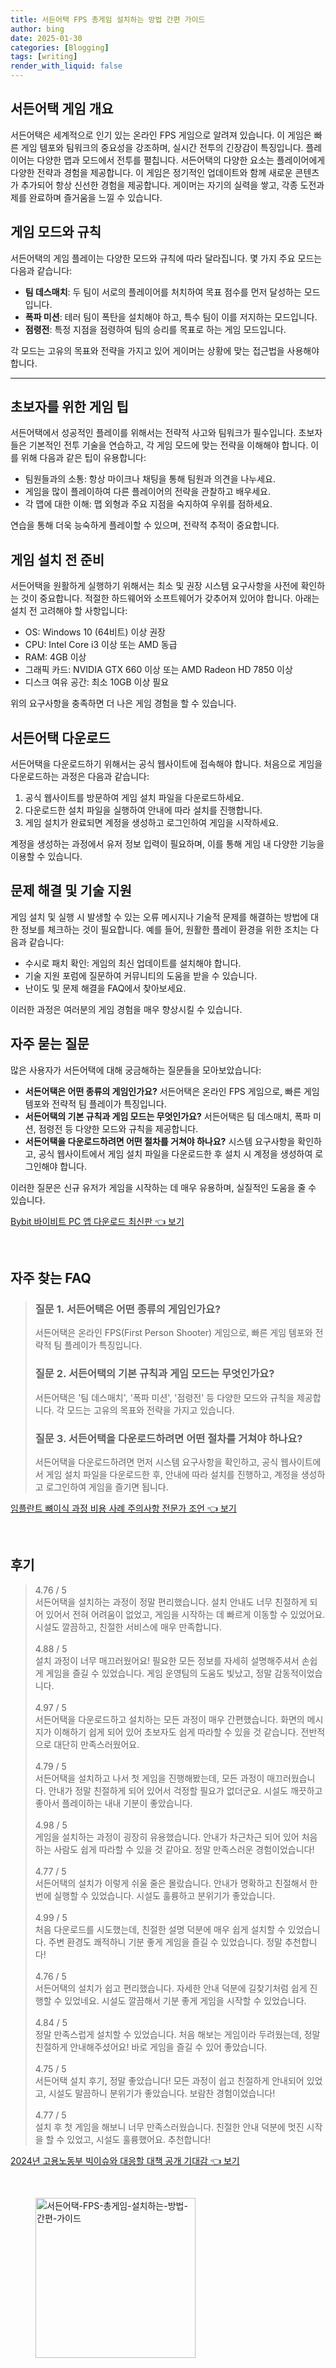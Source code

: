 ```yaml
---
title: 서든어택 FPS 총게임 설치하는 방법 간편 가이드
author: bing
date: 2025-01-30
categories: [Blogging]
tags: [writing]
render_with_liquid: false
---
```



<h2 id='서든어택_게임개요'>서든어택 게임 개요</h2>

<p>서든어택은 세계적으로 인기 있는 온라인 FPS 게임으로 알려져 있습니다. 이 게임은 빠른 게임 템포와 팀워크의 중요성을 강조하며, 실시간 전투의 긴장감이 특징입니다. 플레이어는 다양한 맵과 모드에서 전투를 펼칩니다. 서든어택의 다양한 요소는 플레이어에게 다양한 전략과 경험을 제공합니다. 이 게임은 정기적인 업데이트와 함께 새로운 콘텐츠가 추가되어 항상 신선한 경험을 제공합니다. 게이머는 자기의 실력을 쌓고, 각종 도전과제를 완료하며 즐거움을 느낄 수 있습니다.</p>

<h2 id='게임모드와규칙'>게임 모드와 규칙</h2>

<p>서든어택의 게임 플레이는 다양한 모드와 규칙에 따라 달라집니다. 몇 가지 주요 모드는 다음과 같습니다:</p>

<ul>
    <li><b>팀 데스매치</b>: 두 팀이 서로의 플레이어를 처치하여 목표 점수를 먼저 달성하는 모드입니다.</li>
    <li><b>폭파 미션</b>: 테러 팀이 폭탄을 설치해야 하고, 특수 팀이 이를 저지하는 모드입니다.</li>
    <li><b>점령전</b>: 특정 지점을 점령하여 팀의 승리를 목표로 하는 게임 모드입니다.</li>
</ul>

<p>각 모드는 고유의 목표와 전략을 가지고 있어 게이머는 상황에 맞는 접근법을 사용해야 합니다.</p>

<hr />

<h2 id='초보자전략'>초보자를 위한 게임 팁</h2>

<p>서든어택에서 성공적인 플레이를 위해서는 전략적 사고와 팀워크가 필수입니다. 초보자들은 기본적인 전투 기술을 연습하고, 각 게임 모드에 맞는 전략을 이해해야 합니다. 이를 위해 다음과 같은 팁이 유용합니다:</p>

<ul>
    <li>팀원들과의 소통: 항상 마이크나 채팅을 통해 팀원과 의견을 나누세요.</li>
    <li>게임을 많이 플레이하여 다른 플레이어의 전략을 관찰하고 배우세요.</li>
    <li>각 맵에 대한 이해: 맵 외형과 주요 지점을 숙지하여 우위를 점하세요.</li>
</ul>

<p>연습을 통해 더욱 능숙하게 플레이할 수 있으며, 전략적 추적이 중요합니다.</p>

<h2 id='게임설치전준비'>게임 설치 전 준비</h2>

<p>서든어택을 원활하게 실행하기 위해서는 최소 및 권장 시스템 요구사항을 사전에 확인하는 것이 중요합니다. 적절한 하드웨어와 소프트웨어가 갖추어져 있어야 합니다. 아래는 설치 전 고려해야 할 사항입니다:</p>

<ul>
    <li>OS: Windows 10 (64비트) 이상 권장</li>
    <li>CPU: Intel Core i3 이상 또는 AMD 동급</li>
    <li>RAM: 4GB 이상</li>
    <li>그래픽 카드: NVIDIA GTX 660 이상 또는 AMD Radeon HD 7850 이상</li>
    <li>디스크 여유 공간: 최소 10GB 이상 필요</li>
</ul>

<p>위의 요구사항을 충족하면 더 나은 게임 경험을 할 수 있습니다.</p>

<h2 id='서든어택다운로드'>서든어택 다운로드</h2>

<p>서든어택을 다운로드하기 위해서는 공식 웹사이트에 접속해야 합니다. 처음으로 게임을 다운로드하는 과정은 다음과 같습니다:</p>

<ol>
    <li>공식 웹사이트를 방문하여 게임 설치 파일을 다운로드하세요.</li>
    <li>다운로드한 설치 파일을 실행하여 안내에 따라 설치를 진행합니다.</li>
    <li>게임 설치가 완료되면 계정을 생성하고 로그인하여 게임을 시작하세요.</li>
</ol>

<p>계정을 생성하는 과정에서 유저 정보 입력이 필요하며, 이를 통해 게임 내 다양한 기능을 이용할 수 있습니다.</p>

<h2 id='문제해결및기술지원'>문제 해결 및 기술 지원</h2>

<p>게임 설치 및 실행 시 발생할 수 있는 오류 메시지나 기술적 문제를 해결하는 방법에 대한 정보를 체크하는 것이 필요합니다. 예를 들어, 원활한 플레이 환경을 위한 조치는 다음과 같습니다:</p>

<ul>
    <li>수시로 패치 확인: 게임의 최신 업데이트를 설치해야 합니다.</li>
    <li>기술 지원 포럼에 질문하여 커뮤니티의 도움을 받을 수 있습니다.</li>
    <li>난이도 및 문제 해결을 FAQ에서 찾아보세요.</li>
</ul>

<p>이러한 과정은 여러분의 게임 경험을 매우 향상시킬 수 있습니다.</p>

<h2 id='자주묻는질문'>자주 묻는 질문</h2>

<p>많은 사용자가 서든어택에 대해 궁금해하는 질문들을 모아보았습니다:</p>

<ul>
    <li><b>서든어택은 어떤 종류의 게임인가요?</b> 서든어택은 온라인 FPS 게임으로, 빠른 게임 템포와 전략적 팀 플레이가 특징입니다.</li>
    <li><b>서든어택의 기본 규칙과 게임 모드는 무엇인가요?</b> 서든어택은 팀 데스매치, 폭파 미션, 점령전 등 다양한 모드와 규칙을 제공합니다.</li>
    <li><b>서든어택을 다운로드하려면 어떤 절차를 거쳐야 하나요?</b> 시스템 요구사항을 확인하고, 공식 웹사이트에서 게임 설치 파일을 다운로드한 후 설치 시 계정을 생성하여 로그인해야 합니다.</li>
</ul>

<p>이러한 질문은 신규 유저가 게임을 시작하는 데 매우 유용하며, 실질적인 도움을 줄 수 있습니다.</p>


<p><a class="click-button" title="Bybit 바이비트 PC 앱 다운로드 최신판" href="https://aptwhite.github.io/posts/Bybit-%EB%B0%94%EC%9D%B4%EB%B9%84%ED%8A%B8-PC-%EC%95%B1-%EB%8B%A4%EC%9A%B4%EB%A1%9C%EB%93%9C-%EC%B5%9C%EC%8B%A0%ED%8C%90/" rel="dofollow">Bybit 바이비트 PC 앱 다운로드 최신판 👈 보기</a></p><br>
<h2 id='자주_찾는_FAQ'>자주 찾는 FAQ</h2>
<div itemscope="" itemtype="https://schema.org/FAQPage"> 
<blockquote> 
<div itemscope="" itemprop="mainEntity" itemtype="https://schema.org/Question"> 
<h3 itemprop="name">질문 1. 서든어택은 어떤 종류의 게임인가요?</h3> 
<div itemscope="" itemprop="acceptedAnswer" itemtype="https://schema.org/Answer"> 
<span itemprop="text"> 
<p>서든어택은 온라인 FPS(First Person Shooter) 게임으로, 빠른 게임 템포와 전략적 팀 플레이가 특징입니다.</p> 
</span> 
</div> 
</div> 
<div itemscope="" itemprop="mainEntity" itemtype="https://schema.org/Question"> 
<h3 itemprop="name">질문 2. 서든어택의 기본 규칙과 게임 모드는 무엇인가요?</h3> 
<div itemscope="" itemprop="acceptedAnswer" itemtype="https://schema.org/Answer"> 
<span itemprop="text"> 
<p>서든어택은 '팀 데스매치', '폭파 미션', '점령전' 등 다양한 모드와 규칙을 제공합니다. 각 모드는 고유의 목표와 전략을 가지고 있습니다.</p> 
</span> 
</div> 
</div> 
<div itemscope="" itemprop="mainEntity" itemtype="https://schema.org/Question"> 
<h3 itemprop="name">질문 3. 서든어택을 다운로드하려면 어떤 절차를 거쳐야 하나요?</h3> 
<div itemscope="" itemprop="acceptedAnswer" itemtype="https://schema.org/Answer"> 
<span itemprop="text"> 
<p>서든어택을 다운로드하려면 먼저 시스템 요구사항을 확인하고, 공식 웹사이트에서 게임 설치 파일을 다운로드한 후, 안내에 따라 설치를 진행하고, 계정을 생성하고 로그인하여 게임을 즐기면 됩니다.</p> 
</span> 
</div> 
</div> 
</blockquote> 
</div>
<p><a class="click-button" title="임플란트 뼈이식 과정 비용 사례 주의사항 전문가 조언" href="https://aptwhite.github.io/posts/%EC%9E%84%ED%94%8C%EB%9E%80%ED%8A%B8-%EB%BC%88%EC%9D%B4%EC%8B%9D-%EA%B3%BC%EC%A0%95-%EB%B9%84%EC%9A%A9-%EC%82%AC%EB%A1%80-%EC%A3%BC%EC%9D%98%EC%82%AC%ED%95%AD-%EC%A0%84%EB%AC%B8%EA%B0%80-%EC%A1%B0%EC%96%B8/" rel="dofollow">임플란트 뼈이식 과정 비용 사례 주의사항 전문가 조언 👈 보기</a></p><br>
<h2 id='후기'>후기</h2>
<div itemscope itemtype="https://schema.org/Product">
  <blockquote>
  <div itemprop="review" itemscope itemtype="https://schema.org/Review">
      <div itemprop="reviewRating" itemscope itemtype="https://schema.org/Rating"> <span itemprop="ratingValue">4.76</span> / <span itemprop="bestRating">5</span> </div>
      <span itemprop="reviewBody">서든어택을 설치하는 과정이 정말 편리했습니다. 설치 안내도 너무 친절하게 되어 있어서 전혀 어려움이 없었고, 게임을 시작하는 데 빠르게 이동할 수 있었어요. 시설도 깔끔하고, 친절한 서비스에 매우 만족합니다.</span>
  </div>
  <br>
  <div itemprop="review" itemscope itemtype="https://schema.org/Review">
      <div itemprop="reviewRating" itemscope itemtype="https://schema.org/Rating"> <span itemprop="ratingValue">4.88</span> / <span itemprop="bestRating">5</span> </div>
      <span itemprop="reviewBody">설치 과정이 너무 매끄러웠어요! 필요한 모든 정보를 자세히 설명해주셔서 손쉽게 게임을 즐길 수 있었습니다. 게임 운영팀의 도움도 빛났고, 정말 감동적이었습니다.</span>
  </div>
  <br>
  <div itemprop="review" itemscope itemtype="https://schema.org/Review">
      <div itemprop="reviewRating" itemscope itemtype="https://schema.org/Rating"> <span itemprop="ratingValue">4.97</span> / <span itemprop="bestRating">5</span> </div>
      <span itemprop="reviewBody">서든어택을 다운로드하고 설치하는 모든 과정이 매우 간편했습니다. 화면의 메시지가 이해하기 쉽게 되어 있어 초보자도 쉽게 따라할 수 있을 것 같습니다. 전반적으로 대단히 만족스러웠어요.</span>
  </div>
  <br>
  <div itemprop="review" itemscope itemtype="https://schema.org/Review">
      <div itemprop="reviewRating" itemscope itemtype="https://schema.org/Rating"> <span itemprop="ratingValue">4.79</span> / <span itemprop="bestRating">5</span> </div>
      <span itemprop="reviewBody">서든어택을 설치하고 나서 첫 게임을 진행해봤는데, 모든 과정이 매끄러웠습니다. 안내가 정말 친절하게 되어 있어서 걱정할 필요가 없더군요. 시설도 깨끗하고 좋아서 플레이하는 내내 기분이 좋았습니다.</span>
  </div>
  <br>
  <div itemprop="review" itemscope itemtype="https://schema.org/Review">
      <div itemprop="reviewRating" itemscope itemtype="https://schema.org/Rating"> <span itemprop="ratingValue">4.98</span> / <span itemprop="bestRating">5</span> </div>
      <span itemprop="reviewBody">게임을 설치하는 과정이 굉장히 유용했습니다. 안내가 차근차근 되어 있어 처음 하는 사람도 쉽게 따라할 수 있을 것 같아요. 정말 만족스러운 경험이었습니다!</span>
  </div>
  <br>
  <div itemprop="review" itemscope itemtype="https://schema.org/Review">
      <div itemprop="reviewRating" itemscope itemtype="https://schema.org/Rating"> <span itemprop="ratingValue">4.77</span> / <span itemprop="bestRating">5</span> </div>
      <span itemprop="reviewBody">서든어택의 설치가 이렇게 쉬울 줄은 몰랐습니다. 안내가 명확하고 친절해서 한 번에 실행할 수 있었습니다. 시설도 훌륭하고 분위기가 좋았습니다.</span>
  </div>
  <br>
  <div itemprop="review" itemscope itemtype="https://schema.org/Review">
      <div itemprop="reviewRating" itemscope itemtype="https://schema.org/Rating"> <span itemprop="ratingValue">4.99</span> / <span itemprop="bestRating">5</span> </div>
      <span itemprop="reviewBody">처음 다운로드를 시도했는데, 친절한 설명 덕분에 매우 쉽게 설치할 수 있었습니다. 주변 환경도 쾌적하니 기분 좋게 게임을 즐길 수 있었습니다. 정말 추천합니다!</span>
  </div>
  <br>
  <div itemprop="review" itemscope itemtype="https://schema.org/Review">
      <div itemprop="reviewRating" itemscope itemtype="https://schema.org/Rating"> <span itemprop="ratingValue">4.76</span> / <span itemprop="bestRating">5</span> </div>
      <span itemprop="reviewBody">서든어택의 설치가 쉽고 편리했습니다. 자세한 안내 덕분에 길찾기처럼 쉽게 진행할 수 있었네요. 시설도 깔끔해서 기분 좋게 게임을 시작할 수 있었습니다.</span>
  </div>
  <br>
  <div itemprop="review" itemscope itemtype="https://schema.org/Review">
      <div itemprop="reviewRating" itemscope itemtype="https://schema.org/Rating"> <span itemprop="ratingValue">4.84</span> / <span itemprop="bestRating">5</span> </div>
      <span itemprop="reviewBody">정말 만족스럽게 설치할 수 있었습니다. 처음 해보는 게임이라 두려웠는데, 정말 친절하게 안내해주셨어요! 바로 게임을 즐길 수 있어 좋았습니다.</span>
  </div>
  <br>
  <div itemprop="review" itemscope itemtype="https://schema.org/Review">
      <div itemprop="reviewRating" itemscope itemtype="https://schema.org/Rating"> <span itemprop="ratingValue">4.75</span> / <span itemprop="bestRating">5</span> </div>
      <span itemprop="reviewBody">서든어택 설치 후기, 정말 좋았습니다! 모든 과정이 쉽고 친절하게 안내되어 있었고, 시설도 말끔하니 분위기가 좋았습니다. 보람찬 경험이었습니다!</span>
  </div>
  <br>
  <div itemprop="review" itemscope itemtype="https://schema.org/Review">
      <div itemprop="reviewRating" itemscope itemtype="https://schema.org/Rating"> <span itemprop="ratingValue">4.77</span> / <span itemprop="bestRating">5</span> </div>
      <span itemprop="reviewBody">설치 후 첫 게임을 해보니 너무 만족스러웠습니다. 친절한 안내 덕분에 멋진 시작을 할 수 있었고, 시설도 훌륭했어요. 추천합니다!</span>
  </div>
  </blockquote>
</div>
<p><a class="click-button" title="2024년 고용노동부 빅이슈와 대응할 대책 공개 기대감" href="https://aptwhite.github.io/posts/2024%EB%85%84-%EA%B3%A0%EC%9A%A9%EB%85%B8%EB%8F%99%EB%B6%80-%EB%B9%85%EC%9D%B4%EC%8A%88%EC%99%80-%EB%8C%80%EC%9D%91%ED%95%A0-%EB%8C%80%EC%B1%85-%EA%B3%B5%EA%B0%9C-%EA%B8%B0%EB%8C%80%EA%B0%90/" rel="dofollow">2024년 고용노동부 빅이슈와 대응할 대책 공개 기대감 👈 보기</a></p><br>
<figure class="image"><img src="https://aptwhite.github.io/assets/img/thumbnail/서든어택-FPS-총게임-설치하는-방법-간편-가이드.webp" alt="서든어택-FPS-총게임-설치하는-방법-간편-가이드" width="256" height="256"></figure>